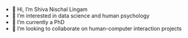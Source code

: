 - 👋 Hi, I’m Shiva Nischal Lingam
- 👀 I’m interested in data science and human psychology
- 🌱 I’m currently a PhD
- 💞️ I’m looking to collaborate on human-computer interaction projects

<!---
snlingam/snlingam is a ✨ special ✨ repository because its `README.md` (this file) appears on your GitHub profile.
You can click the Preview link to take a look at your changes.
--->
